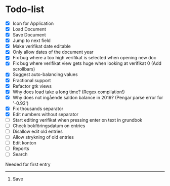 Todo-list
=========

- [x] Icon for Application
- [x] Load Document
- [x] Save Document
- [x] Jump to next field
- [x] Make verifikat date editable
- [x] Only allow dates of the document year
- [x] Fix bug where a too high verifikat is selected when opening new doc
- [x] Fix bug where verifikat view gets huge when looking at verifikat 0 (Add scrollbars)
- [x] Suggest auto-balancing values
- [x] Fractional support
- [x] Refactor gtk views
- [x] Why does load take a long time? (Regex compilation!)
- [x] Why does not ingående saldon balance in 2019? (Pengar parse error for '-0.92')
- [x] Fix thousands separator
- [x] Edit numbers without separator
- [ ] Start editing verifikat when pressing enter on text in grundbok
- [ ] Check bokföringsdatum on entries
- [ ] Disallow edit old entries
- [ ] Allow strykning of old entries
- [ ] Edit konton
- [ ] Reports
- [ ] Search

Needed for first entry
**********************
1. Save
